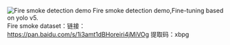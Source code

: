 ![Fire smoke detection demo](https://github.com/dshfksdjfhsd/smoke_detection/blob/main/video.gif)
Fire smoke detection demo,Fine-tuning based on yolo v5.  
Fire smoke dataset：链接：https://pan.baidu.com/s/1i3amt1dBHoreiri4jMiVOg 
提取码：xbpg 
